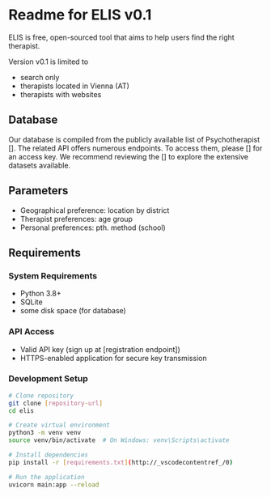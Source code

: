 # Readme for ELIS v0.1

ELIS is free, open-sourced tool that aims to help users find the right therapist. 

Version v0.1 is limited to 
- search only
- therapists located in Vienna (AT)
- therapists with websites

## Database

Our database is compiled from the publicly available list of Psychotherapist [<INSERT SOURCE>]. The related API offers numerous endpoints. To access them, please [<SIGN UP>] for an access key. We recommend reviewing the [<API DOCUMENTATION>] to explore the extensive datasets available.

## Parameters

- Geographical preference: location by district
- Therapist preferences: age group
- Personal preferences: pth. method (school)

## Requirements

### System Requirements
- Python 3.8+
- SQLite
- some disk space (for database)

### API Access
- Valid API key (sign up at [registration endpoint])
- HTTPS-enabled application for secure key transmission

### Development Setup
```bash
# Clone repository
git clone [repository-url]
cd elis

# Create virtual environment
python3 -m venv venv
source venv/bin/activate  # On Windows: venv\Scripts\activate

# Install dependencies
pip install -r [requirements.txt](http://_vscodecontentref_/0)

# Run the application
uvicorn main:app --reload
```
